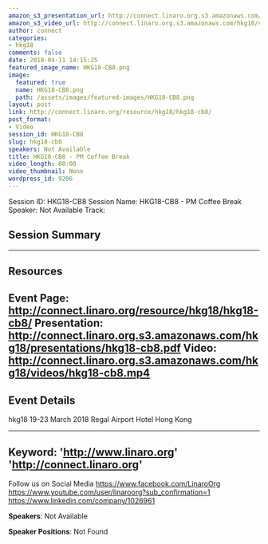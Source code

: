 ```yaml
---
amazon_s3_presentation_url: http://connect.linaro.org.s3.amazonaws.com/hkg18/presentations/hkg18-cb8.pdf
amazon_s3_video_url: http://connect.linaro.org.s3.amazonaws.com/hkg18/videos/hkg18-cb8.mp4
author: connect
categories:
- hkg18
comments: false
date: 2018-04-11 14:15:25
featured_image_name: HKG18-CB8.png
image:
  featured: true
  name: HKG18-CB8.png
  path: /assets/images/featured-images/HKG18-CB8.png
layout: post
link: http://connect.linaro.org/resource/hkg18/hkg18-cb8/
post_format:
- Video
session_id: HKG18-CB8
slug: hkg18-cb8
speakers: Not Available
title: HKG18-CB8 - PM Coffee Break
video_length: 00:00
video_thumbnail: None
wordpress_id: 9206
---
```


Session ID: HKG18-CB8
Session Name: HKG18-CB8 - PM Coffee Break
Speaker: Not Available
Track: 


## Session Summary

---------------------------------------------------
## Resources
Event Page: http://connect.linaro.org/resource/hkg18/hkg18-cb8/
Presentation: http://connect.linaro.org.s3.amazonaws.com/hkg18/presentations/hkg18-cb8.pdf
Video: http://connect.linaro.org.s3.amazonaws.com/hkg18/videos/hkg18-cb8.mp4
 ---------------------------------------------------
## Event Details
hkg18
19-23 March 2018 
Regal Airport Hotel Hong Kong

---------------------------------------------------
Keyword: 
'http://www.linaro.org'
'http://connect.linaro.org'
---------------------------------------------------
Follow us on Social Media
https://www.facebook.com/LinaroOrg
https://www.youtube.com/user/linaroorg?sub_confirmation=1
https://www.linkedin.com/company/1026961

**Speakers**: Not Available

**Speaker Positions**: Not Found